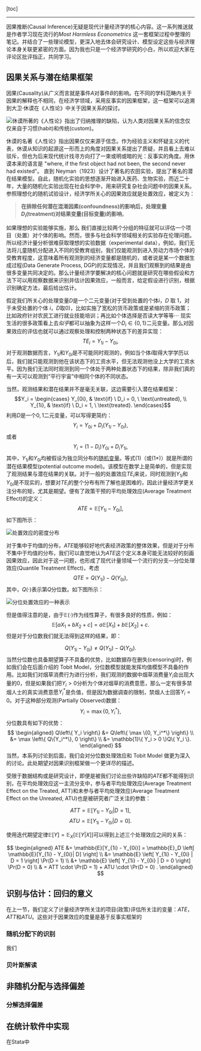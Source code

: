 [toc]

<hr>

因果推断(Causal Inference)无疑是现代计量经济学的核心内容。这一系列推送就是作者学习现在流行的*Most Harmless Econometrics* 这一套框架过程中整理的笔记。并结合了一些理论模型，更深入地去体会研究设计、模型设定这些与经济理论本身关联更紧密的方面。因为我也只是一个经济学研究的小白，所以欢迎大家在评论区批评指正，共同学习。

## 因果关系与潜在结果框架 

因果(Causality)从广义而言就是事件$A$对事件$B$的影响。在不同的学科范畴内关于因果的解释也不相同，在经济学领域，采用反事实的因果框架，这一框架可以追溯到大卫·休谟在《人性论》中关于因果关系的探讨。

![休谟所著的《人性论》指出了归纳推理的缺陷，认为人类对因果关系的信念仅仅来自于习惯(habit)和传统(custom)。](https://github.com/Runsheng-Wang/Treatment/blob/master/fig/A_Treatise_of_Human_Nature_by_David_Hume.jpg?raw=true "休谟的名著《人性论》指出因果仅仅来源于信念。")

休谟的名著《人性论》指出因果仅仅来源于信念。作为经验主义和怀疑主义的代表，休谟从知识的起源这一形而上的角度对因果关系提出了质疑，并且看上去难以驳斥，但也为后来现代统计找寻方向打了一束或明或暗的光：反事实的角度。用休谟本来的语言是 "where, if the first object had not been, the second never had existed"。 直到 Neyman（1923）设计了著名的农田实验，提出了著名的潜在结果模型。自此，随机化实验的思想逐渐开始进入医药、生物实验，而近二十年，大量的随机化实验出现在社会科学中，用来研究复杂社会问题中的因果关系。参照理想化的随机试验设计，经济学所关心的因果效应就是处置效应，被定义为：

>**在排除任何潜在混淆因素(confoundness)的影响后，处理变量$D_i$(treatment)对结果变量(目标变量)的影响**。

如果理想的实验能够实施，那么 我们直接比较两个分组的特征就可以评估一个项目（处置）对个体的影响。然而，很多与社会科学领域相关的实验存在伦理问题。所以经济计量分析很难获取理想的实验数据（experimental data），例如，我们无法将儿童随机分配进入不同的受教育组别，我们仅能观测到进入劳动力市场个体的受教育程度，这意味着所有观测到的经济变量都是随机的，或者说是某一个数据生成过程(Data Generate Process, DGP)的实现情况，并且我们观察到的结果是由很多变量共同决定的。那么计量经济学要解决的核心问题就是研究在哪些假设和方法下可以用观察数据来识别并估计因果效应，一般而言，给定假设进行识别，根据识别确定方法，最后给出估计。

假定我们所关心的处理变量$D$是一个二元变量(对于受到处置的个体$i$，$D$ 取 $1$，对于未受处置的个体 $i$，$D$取$0$)，比如实施了宽松的货币政策或是紧缩的货币政策；比如政府针对农民工进行就业技能培训；再比如个体选择是否读大学等等$\cdots$ 现实生活的很多政策看上去*似乎*都可以抽象为这样一个$D_i \in \{0,1\}$二元变量。那么对因果效应的评估也就可以通过观察处理和控制两种状态下的差异实现：
$$TE_i = Y_{1i}-Y_{0i},$$
对于观测数据而言，$Y_{1i}$和$Y_{0i}$是不可能同时观测的，例如当个体$i$取得大学学历以后，我们就只能观测到他在该状态下的工资水平，但无法观测他没上大学的工资水平。因为我们无法同时观测到同一个体处于两种处置状态下的结果，除非我们真的有一天可以观测到“平行宇宙”中相同个体的不同状态。

当然，观测结果和潜在结果并不是毫无关联，这边需要引入潜在结果框架：
$$Y_i = 
\begin{cases}
    Y_{0i}, & \text{if} \ D_i = 0, \ \text{untreated}, \\
    Y_{1i}, & \text{if} \ D_i = 1, \ \text{treated}.
\end{cases}$$
利用$D$是一个$0,1$二元变量，可以写得更简约：
$$ Y_i = Y_{0i} + D_i(Y_{1i} - Y_{0i}), \tag{1} $$
或者
$$ Y_i = (1 - D_i) Y_{0i} + D_i Y_{1i}, \tag{1*}
$$
其中，$Y_{1i}$和$Y_{0i}$均被假设为独立同分布的[随机变量](与其说是假设，把潜在结果看作随机变量更像是一种“信念”，是一种看待经济现象的观念。 "随机化假设")。等式$(1)$（或$(1*)$）就是所谓的潜在结果模型(potential outcome model)。该模型在数学上是简单的，但是实现了观测结果与潜在结果的关联。对于一般的处置效应$TE_i$来说，同时观测到$Y_{1i}$和$Y_{0i}$是不现实的，想要对$TE_i$的整个分布有所了解也是困难的，因此计量经济学更关注分布的矩，尤其是期望。便有了政策干预的平均处理效应(Average Treatment Effect)的定义：
$$ATE = \mathbb{E} \left[ Y_{1i}-Y_{0i} \right],
$$
如下图所示：

![处置效应的密度分布](https://github.com/Runsheng-Wang/Treatment/blob/master/fig/ATE.png?raw=true)

对于集中于均值的分布，$ATE$能够较好地代表经济政策的整体效果，但是对于分布不集中于均值的分布，我们可以直觉地认为$ATE$这个定义本身可能无法较好的刻画因果效应，因此对于这一问题，也形成了现代计量领域一个流行的分支—分位处理效应(Quantile Treatment Effect)，考虑
$$ QTE = Q(Y_{1i}) - Q(Y_{0i}), $$
其中，$Q(\cdot)$表示第$Q$分位数。如下图所示：

![分位处置效应的一种表示](https://github.com/Runsheng-Wang/Treatment/blob/master/fig/QTE.png?raw=true)

但是值得注意的是，由于$\mathbb{E}(\cdot)$作为线性算子，有很多良好的性质，例如：
$$ \mathbb{E}\left[ aX_1 + bX_2 + c \right] = a\mathbb{E}\left[ X_1 \right] + b\mathbb{E}\left[ X_2 \right] + c. $$
但是对于分位数我们就无法得到这样的结果，即：

$$
Q(Y_{1i} - Y_{0i}) \neq Q(Y_{1i}) - Q(Y_{0i}).
$$
当然分位数也具备期望算子不具备的优势，比如数据存在删失(censoring)时，例如我们会在后面介绍的 Tobit Model，分位数模型就能发挥均值模型不具备的作用。比如我们对烟草消费行为进行分析，我们观测的数据中烟草消费量$Y_i$会出现大量的$0$，但是如果我们把$Y_i>0$分析为个体对烟草的消费意愿，那么一定有很多禁烟人士的真实消费意愿$Y_i^*$是负值，但是因为数据调查的限制，禁烟人士回答$Y_i=0$。对于这种部分观测(Partially Observed)数据：
$$ Y_i = \max \left\{ 0, Y_i^* \right\}, $$
分位数具有如下的优势：
$$ 
\begin{aligned}
    Q\left\{ Y_i \right\} &= Q\left\{ \max \{0, Y_i^*\} \right\} \\
    &= \max \left\{ Q\{Y_i^*\}, 0 \right\} \\
    &= \mathbb{1}\{ Y_i > 0 \}Q\{ Y_i \}.
\end{aligned}
$$
当然，本系列讨论到后面，我们会对分位数处理效应和 Tobit Model 做更为深入的讨论。此处期望对因果识别框架做一个更详尽的描述。

受限于数据结构或是研究设计，即便是被我们讨论出些许缺陷的$ATE$都不能得到识别，在平均处理效应这一主流分支中，参与者平均处理效应(Average Treatment Effect on the Treated, ATT)和未参与者平均处理效应(Average Treatment Effect on the Unreated, ATU)也是被研究者广泛关注的参数：

$$ ATT = \mathbb{E} \left[ Y_{1i} - Y_{0i} | D = 1 \right], $$
$$ ATU = \mathbb{E} \left[ Y_{1i} - Y_{0i} | D = 0 \right]. $$

使用迭代期望定律$\mathbb{E}[Y] = \mathbb{E}_X[\mathbb{E}[Y|X]]$可以得到上述三个处理效应之间的关系：

$$ 
\begin{aligned}
    ATE &= \mathbb{E}[Y_{1i} - Y_{0i}] = \mathbb{E}_D \left[ \mathbb{E}[Y_{1i} - Y_{0i}| D] \right] \\
    &= \mathbb{E} \left[ Y_{1i} - Y_{0i} | D = 1 \right] \Pr(D = 1) \\
    &+ \mathbb{E} \left[ Y_{1i} - Y_{0i} | D = 0 \right] \Pr(D = 0) \\
    & = ATT \cdot \Pr(D = 1) + ATU \cdot \Pr(D = 0) .
\end{aligned}
$$

## 识别与估计：回归的意义 

在上一节，我们定义了计量经济学所关注的项目(政策)评估所关注的变量：$ATE$，$ATT$和$ATU$。这些对于因果效应的度量是基于反事实框架的

### 随机分配下的识别

我们


### 贝叶斯解读

## 非随机分配与选择偏差 

### 分解选择偏差 

## 在统计软件中实现

在Stata中

